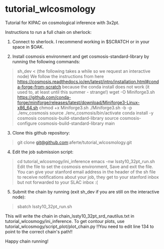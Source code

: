 # tutorial_wlcosmology

Tutorial for KIPAC on cosmological inference with 3x2pt. 

Instructions to run a full chain on sherlock:

1. Connect to sherlock. I recommend working in $SCRATCH or in your space in $OAK.

2. Install cosmosis environment and get cosmosis-standard-library by running the following commands:
> sh_dev <
(the following takes a while so we request an interactive node)
We follow the instructions from here https://cosmosis.readthedocs.io/en/latest/intro/installation.html#conda-forge-from-scratch because the conda install does not work (it used to, at least until this summer - strange!)
> wget -O Miniforge3.sh  https://github.com/conda-forge/miniforge/releases/latest/download/Miniforge3-Linux-x86_64.sh
> chmod +x Miniforge3.sh
> ./Miniforge3.sh -b -p ./env_cosmosis
> source ./env_cosmosis/bin/activate
> conda install -y cosmosis cosmosis-build-standard-library
> source cosmosis-configure
> cosmosis-build-standard-library main

3. Clone this github repository:
> git clone git@github.com:aferte/tutorial_wlcosmology.git

4. Edit the job submission script:
> cd tutorial_wlcosmogy/ini_inference
> emacs -nw lssty10_32pt_run.sh
Edit the file to set the cosmosis environment,
Save and exit the file.
You can give your stanford email address in the header of the sh file to receive notifications about your job, they get to your stanford inbox but not forwarded to your SLAC inbox :(

5. Submit the chain by running (exit sh_dev if you are still on the interactive node):
> sbatch lssty10_32pt_run.sh

This will write the chain in chain_lssty10_32pt_srd_nautilus.txt in tutorial_wlcosmogy/ini_inference.
To get contour plots, use tutorial_wlcosmogy/script_plot/plot_chain.py !!You need to edit line 134 to point to the correct chain's path!!

Happy chain running!

 
